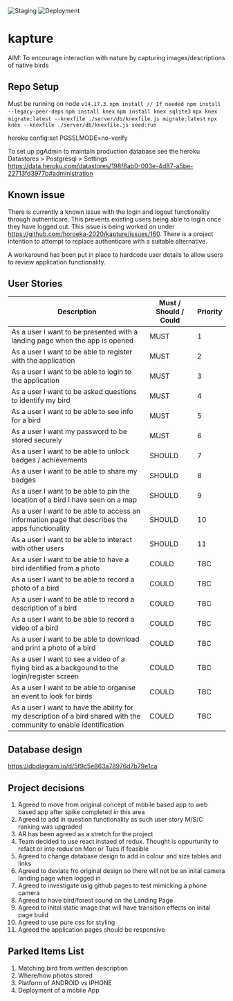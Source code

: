 ![Staging](https://github.com/horoeka-2020/kapture/workflows/Staging/badge.svg)
![Deployment](https://github.com/horoeka-2020/kapture/workflows/Deployment/badge.svg)

# kapture
AIM: To encourage interaction with nature by capturing images/descriptions of native birds

## Repo Setup
Must be running on node `v14.17.3`.
`npm install // If needed npm install --legacy-peer-deps`
`npm install knex`
`npm install knex sqlite3`
`npx knex migrate:latest --knexfile ./server/db/knexfile.js migrate:latest`
`npx knex --knexfile ./server/db/knexfile.js seed:run`

heroku config:set PGSSLMODE=no-verify

To set up pgAdmin to maintain production database see the heroku Datastores > Postgresql > Settings
https://data.heroku.com/datastores/198f8ab0-003e-4d87-a5be-22713fd3977b#administration


## Known issue
There is currently a known issue with the login and logout functionality through authenticare.  This prevents existing users being able to login once they have logged out.  This issue is being worked on under https://github.com/horoeka-2020/kapture/issues/160.  There is a project intention to attempt to replace authenticare with a suitable alternative.

A workaround has been put in place to hardcode user details to allow users to review application functionality.

## User Stories 

| Description | Must / Should / Could | Priority | 
| ------------- | ------------- | ------------- |
| As a user I want to be presented with a landing page when the app is opened | MUST | 1 |
| As a user I want to be able to register with the application | MUST | 2 |
| As a user I want to be able to login to the application | MUST | 3 |
| As a user I want to be asked questions to identify my bird | MUST| 4 |
| As a user I want to be able to see info for a bird | MUST | 5 |
| As a user I want my password to be stored securely | MUST | 6 |
| As a user I want to be able to unlock badges / achievements | SHOULD | 7 |
| As a user I want to be able to share my badges | SHOULD | 8 |
| As a user I want to be able to pin the location of a bird I have seen on a map | SHOULD | 9 |
| As a user I want to be able to access an information page that describes the apps functionality | SHOULD | 10 |
| As a user I want to be able to interact with other users | SHOULD | 11 |
| As a user I want to be able to have a bird identified from a photo | COULD | TBC |
| As a user I want to be able to record a photo of a bird  | COULD | TBC |
| As a user I want to be able to record a description of a bird  |  COULD | TBC |
| As a user I want to be able to record a video of a bird | COULD | TBC |
| As a user I want to be able to download and print a photo of a bird |COULD | TBC |
| As a user I want to see a video of a flying bird as a backgound to the login/register screen |  COULD | TBC |
| As a user I want to be able to organise an event to look for birds | COULD | TBC |
| As a user I want to have the ability for my description of a bird shared with the community to enable identification | COULD | TBC |



## Database design
https://dbdiagram.io/d/5f9c5e863a78976d7b79e1ca

## Project decisions
1. Agreed to move from original concept of mobile based app to web based app after spike completed in this area
2. Agreed to add in question functionality as such user story M/S/C ranking was upgraded
3. AR has been agreed as a stretch for the project
4. Team decided to use react instaed of redux.  Thought is oppurtunity to refact or into redux on Mon or Tues if feasible
5. Agreed to change database design to add in colour and size tables and links
5. Agreed to deviate fro original design so there will not be an inital camera landing page when logged in
6. Agreed to investigate usig github pages to test mimicking a phone camera 
7. Agreed to have bird/forest sound on the Landing Page
8. Agreed to inital static image that will have transition effects on inital page build
9. Agreed to use pure css for styling
10. Agreed the application pages should be responsive

## Parked Items List
1. Matching bird from written description
2. Where/how photos stored
3. Platform of ANDROID vs IPHONE
4. Deployment of a mobile App


